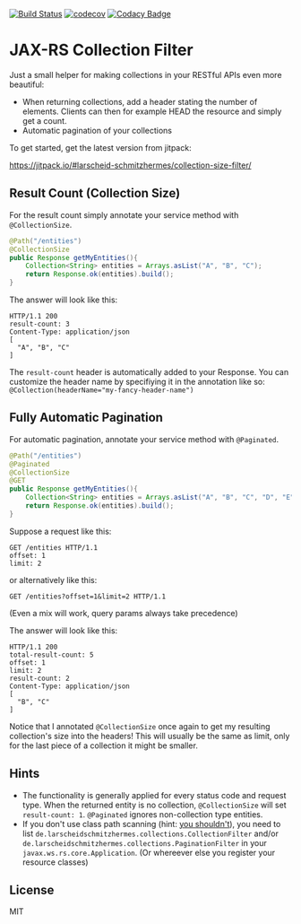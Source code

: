[![Build Status](https://travis-ci.org/larscheid-schmitzhermes/collection-size-filter.svg?branch=master)](https://travis-ci.org/larscheid-schmitzhermes/collection-size-filter)
[![codecov](https://codecov.io/gh/larscheid-schmitzhermes/collection-size-filter/branch/master/graph/badge.svg)](https://codecov.io/gh/larscheid-schmitzhermes/collection-size-filter)
[![Codacy Badge](https://api.codacy.com/project/badge/Grade/1543b17855c146ad9d6881585d88220a)](https://www.codacy.com/app/tobilarscheid/collection-size-filter?utm_source=github.com&amp;utm_medium=referral&amp;utm_content=larscheid-schmitzhermes/collection-size-filter&amp;utm_campaign=Badge_Grade)

# JAX-RS Collection Filter

Just a small helper for making collections in your RESTful APIs even more beautiful:
  - When returning collections, add a header stating the number of elements. Clients can then for example HEAD the resource and simply get a count.
  - Automatic pagination of your collections

To get started, get the latest version from jitpack:

https://jitpack.io/#larscheid-schmitzhermes/collection-size-filter/

## Result Count (Collection Size)

For the result count simply annotate your service method with `@CollectionSize`.

```java
@Path("/entities")
@CollectionSize
public Response getMyEntities(){
    Collection<String> entities = Arrays.asList("A", "B", "C");
    return Response.ok(entities).build();
}
```
The answer will look like this:
```HTTP
HTTP/1.1 200
result-count: 3
Content-Type: application/json
[
  "A", "B", "C"
]
```
The `result-count` header is automatically added to your Response. You can customize the header name by specifiying it in the annotation like so: `@Collection(headerName="my-fancy-header-name")`
## Fully Automatic Pagination

For automatic pagination, annotate your service method with `@Paginated`.

```java
@Path("/entities")
@Paginated
@CollectionSize
@GET
public Response getMyEntities(){
    Collection<String> entities = Arrays.asList("A", "B", "C", "D", "E");
    return Response.ok(entities).build();
}
```
Suppose a request like this:
```HTTP
GET /entities HTTP/1.1
offset: 1
limit: 2
```
or alternatively like this:
```HTTP
GET /entities?offset=1&limit=2 HTTP/1.1
````

(Even a mix will work, query params always take precedence)

The answer will look like this:
```HTTP
HTTP/1.1 200
total-result-count: 5
offset: 1
limit: 2
result-count: 2
Content-Type: application/json
[
  "B", "C"
]
```
Notice that I annotated `@CollectionSize` once again to get my resulting collection's size into the headers! This will usually be the same as limit, only for the last piece of a collection it might be smaller.

## Hints
  - The functionality is generally applied for every status code and request type. When the returned entity is no collection, `@CollectionSize` will set `result-count: 1`. `@Paginated` ignores non-collection type entities. 
  - If you don't use class path scanning (hint: [you shouldn't]), you need to list `de.larscheidschmitzhermes.collections.CollectionFilter` and/or `de.larscheidschmitzhermes.collections.PaginationFilter` in your `javax.ws.rs.core.Application`. (Or whereever else you register your resource classes)

License
----

MIT

   [you shouldn't]: <https://blogs.oracle.com/japod/entry/when_to_use_jax_rs>
